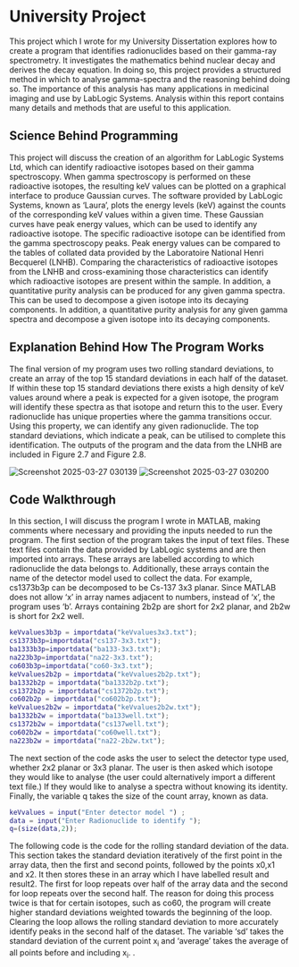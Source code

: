 # University Project

This project which I wrote for my University Dissertation explores how to create a program that identifies radionuclides
based on their gamma-ray spectrometry. It investigates the mathematics behind nuclear decay and derives the decay equation. In doing so, this project
provides a structured method in which to analyse gamma-spectra and the
reasoning behind doing so. The importance of this analysis has many applications in medicinal imaging and use by LabLogic Systems. Analysis within
this report contains many details and methods that are useful to this application.

## Science Behind Programming

This project will discuss the creation of an algorithm for LabLogic Systems Ltd, which can identify radioactive isotopes based on their gamma spectroscopy. When gamma spectroscopy is performed on these radioactive isotopes, the resulting keV values can be plotted on a graphical interface to produce Gaussian curves. The software provided by LabLogic Systems, known as ‘Laura’, plots the energy levels (keV) against the counts of the corresponding keV values within a given time. These Gaussian curves have peak energy values, which can be used to identify any radioactive isotope. The specific radioactive isotope can be identified from the gamma spectroscopy peaks. Peak energy values can be compared to the tables of collated data provided by the Laboratoire National Henri Becquerel (LNHB). Comparing the characteristics of radioactive isotopes from the LNHB and cross-examining those characteristics can identify which radioactive isotopes are present within the sample. In addition, a quantitative purity analysis can be produced for any given gamma spectra. This can be used to decompose a given isotope into its decaying components. In addition, a quantitative purity analysis for any given gamma spectra and decompose a given isotope into its decaying components.

## Explanation Behind How The Program Works

The final version of my program uses two rolling standard deviations, to create an array of the top 15 standard deviations in each half of the dataset. If within these top 15 standard deviations there exists a high density of keV values around where a peak is expected for a given isotope, the program will identify these spectra as that isotope and return this to the user. Every radionuclide has unique properties where the gamma transitions occur. Using this property, we can identify any given radionuclide. The top standard deviations, which indicate a peak, can be utilised to complete this identification.
The outputs of the program and the data from the LNHB are included in Figure 2.7 and Figure 2.8.


![Screenshot 2025-03-27 030139](https://github.com/user-attachments/assets/10f2b518-0910-4a4c-badb-08529b831972)
![Screenshot 2025-03-27 030200](https://github.com/user-attachments/assets/366593ef-dbca-46fa-8c8a-c38761440c8a)

## Code Walkthrough
In this section, I will discuss the program I wrote in MATLAB, making comments where necessary and providing the inputs needed to run the program. The first section of the program takes the input of text files. These text files contain the data provided by LabLogic systems and are then imported into arrays. These arrays are labelled according to which radionuclide the data belongs to. Additionally, these arrays contain the name of the detector model used to collect the data. For example, cs1373b3p can be decomposed to be Cs-137 3x3 planar. Since MATLAB does not allow ‘x’ in array names adjacent to numbers, instead of ‘x’, the program uses ‘b’. Arrays containing 2b2p are short for 2x2 planar, and 2b2w is short for 2x2 well.

```MATLAB
keVvalues3b3p = importdata("keVvalues3x3.txt");
cs1373b3p=importdata("cs137-3x3.txt");
ba1333b3p=importdata("ba133-3x3.txt");
na223b3p=importdata("na22-3x3.txt");
co603b3p=importdata("co60-3x3.txt");
keVvalues2b2p = importdata("keVvalues2b2p.txt");
ba1332b2p = importdata("ba1332b2p.txt");
cs1372b2p = importdata("cs1372b2p.txt");
co602b2p = importdata("co602b2p.txt");
keVvalues2b2w = importdata("keVvalues2b2w.txt");
ba1332b2w = importdata("ba133well.txt");
cs1372b2w = importdata("cs137well.txt");
co602b2w = importdata("co60well.txt");
na223b2w = importdata("na22-2b2w.txt");
```
The next section of the code asks the user to select the detector type used, whether 2x2 planar or 3x3 planar. The user is then asked which isotope they would like to analyse (the user could alternatively import a different text file.) If they would like to analyse a spectra without knowing its identity. Finally, the variable q takes the size of the count array, known as data.

```MATLAB
keVvalues = input("Enter detector model ") ;
data = input("Enter Radionuclide to identify ");
q=(size(data,2));
```
The following code is the code for the rolling standard deviation of the
data. This section takes the standard deviation iteratively of the first point
in the array data, then the first and second points, followed by the points
x0,x1 and x2. It then stores these in an array which I have labelled result and
result2. The first for loop repeats over half of the array data and the second
for loop repeats over the second half. The reason for doing this process twice
is that for certain isotopes, such as co60, the program will create higher
standard deviations weighted towards the beginning of the loop. Clearing
the loop allows the rolling standard deviation to more accurately identify
peaks in the second half of the dataset.
The variable ‘sd’ takes the standard deviation of the current point x<sub>i</sub> and
‘average’ takes the average of all points before and including x<sub>i</sub>.
.
